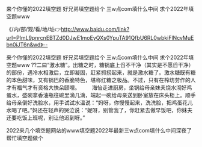 来个你懂的2022填空题
好兄弟填空题给个
三w点com填什么中间
求个2022年填空题www


《/内/部/观/看/地/址👉http://www.baidu.com/link?url=PImL9pnrcnEBTZd0DJwE1moEyQXs0YpuTA91QfbU6RL0wbkiFlNcvMuEbn0iJT6n&wd》--

来个你懂的2022填空题
好兄弟填空题给个
三w点com填什么中间
求个2022年填空题www
??二曰“激水糖”。出糖之时，糖锅底上舀不干净（其实是不愿舀干净）的部份，遇冷水相激后，立即凝固，赶紧抓捞起来，就是激水糖了。激水糖既有糖的本色甜味，又有锅巴的香脆特色，堪称红糖之极品。不过，只有在榨坊劳作的人才有福气才有资格大快朵颐哩。
　　海怡走进厨房，坐锅给母亲妹夫烧水沏好鸡蛋水，盛碗拿香油瓶往碗里滴几滴，端起一碗给母亲送到卧室放在床头柜上。顺手给母亲倒好洗脸水，用手试试水温说：“妈呀，你慢慢起来，洗洗脸，把鸡蛋花儿水喝了吧。”妈还在轻声的哭泣说：“妮呀，别管我了，你赶紧去做早饭吧，你妹夫还要吃饭上班呢，别让他迟到呀。”





2022来几个填空题网站的www填空题2022年最新三w点com填什么中间深夜了帮忙填空题做个
